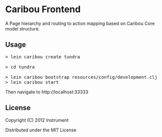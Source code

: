 # Caribou Frontend

A Page hierarchy and routing to action mapping based on Caribou Core model structure.

## Usage

<pre>> lein caribou create tundra<br />
> cd tundra<br />
> lein caribou bootstrap resources/config/development.clj
> lein caribou start</pre>

Then navigate to http://localhost:33333

## License

Copyright (C) 2012 Instrument

Distributed under the MIT License
